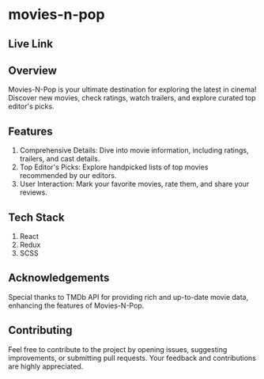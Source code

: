 # movies-n-pop

## Live Link

## Overview

Movies-N-Pop is your ultimate destination for exploring the latest in cinema! Discover new movies, check ratings, watch trailers, and explore curated top editor's picks.

## Features

1. Comprehensive Details: Dive into movie information, including ratings, trailers, and cast details.
2. Top Editor's Picks: Explore handpicked lists of top movies recommended by our editors.
3. User Interaction: Mark your favorite movies, rate them, and share your reviews.

## Tech Stack

1. React
2. Redux
3. SCSS

## Acknowledgements

Special thanks to TMDb API for providing rich and up-to-date movie data, enhancing the features of Movies-N-Pop.

## Contributing

Feel free to contribute to the project by opening issues, suggesting improvements, or submitting pull requests. Your feedback and contributions are highly appreciated.
